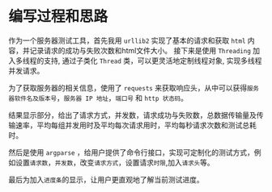 # 编写过程和思路
  作为一个服务器测试工具，首先我用 `urllib2` 实现了基本的请求和获取 `html` 内容，并记录请求的成功与失败次数和html文件大小。 接下来是使用 `Threading` 加入多线程的支持, 通过子类化 `Thread` 类，可以更灵活地定制线程对象, 实现多线程并发请求。

  为了获取服务器的相关信息，使用了 `requests` 来获取响应头，从中可以获得`服务器软件名及版本号`，`服务器 IP 地址`，`端口号` 和 `http 状态码`。

  结果显示部分，给出了请求方式，并发数，请求成功与失败数，总数据传输量及传输速率，平均每组并发用时及平均每次请求用时，平均每秒请求次数和测试总耗时。

  然后是使用 `argparse` ，给用户提供了命令行接口，实现可定制化的测试方式，例如设置`请求数`，`并发数`，改变`请求方式`，设置请求`时限`,加入`请求头`等。

  最后为加入`进度条`的显示，让用户更直观地了解当前测试进度。
